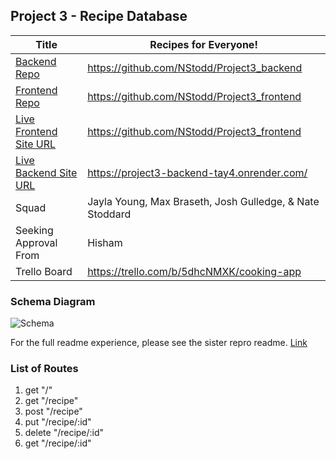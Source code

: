 ## Project 3 - Recipe Database

|Title|Recipes for Everyone!|
|-|-|
|[Backend Repo](https://github.com/NStodd/Project3_backend)|https://github.com/NStodd/Project3_backend|
|[Frontend Repo](https://github.com/NStodd/Project3_frontend)|https://github.com/NStodd/Project3_frontend|
|[Live Frontend Site URL](https://eloquent-lamington-0aa9c1.netlify.app/)|https://github.com/NStodd/Project3_frontend|
|[Live Backend Site URL](https://project3-backend-tay4.onrender.com/)|https://project3-backend-tay4.onrender.com/
|Squad|Jayla Young, Max Braseth, Josh Gulledge, & Nate Stoddard|
|Seeking Approval From| Hisham |
|Trello Board|https://trello.com/b/5dhcNMXK/cooking-app|

### Schema Diagram
![Schema](https://i.imgur.com/dNGNfpf.png)


For the full readme experience, please see the sister repro readme.
[Link](https://github.com/NStodd/Project3_frontend/blob/dev/README.md)

### List of Routes

1. get "/"
2. get "/recipe"
3. post "/recipe"
4. put "/recipe/:id"
5. delete "/recipe/:id"
6. get "/recipe/:id"